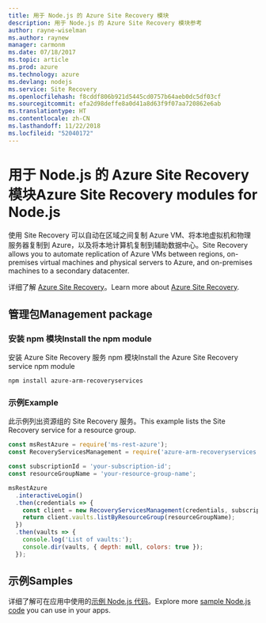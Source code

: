 ```yaml
---
title: 用于 Node.js 的 Azure Site Recovery 模块
description: 用于 Node.js 的 Azure Site Recovery 模块参考
author: rayne-wiselman
ms.author: raynew
manager: carmonm
ms.date: 07/18/2017
ms.topic: article
ms.prod: azure
ms.technology: azure
ms.devlang: nodejs
ms.service: Site Recovery
ms.openlocfilehash: f8cddf806b921d5445cd0757b64aeb0dc5df03cf
ms.sourcegitcommit: efa2d98deffe8a0d41a8d63f9f07aa720862e6ab
ms.translationtype: HT
ms.contentlocale: zh-CN
ms.lasthandoff: 11/22/2018
ms.locfileid: "52040172"
---
```

# <a name="azure-site-recovery-modules-for-nodejs"></a><span data-ttu-id="9a278-103">用于 Node.js 的 Azure Site Recovery 模块</span><span class="sxs-lookup"><span data-stu-id="9a278-103">Azure Site Recovery modules for Node.js</span></span>

<span data-ttu-id="9a278-104">使用 Site Recovery 可以自动在区域之间复制 Azure VM、将本地虚拟机和物理服务器复制到 Azure，以及将本地计算机复制到辅助数据中心。</span><span class="sxs-lookup"><span data-stu-id="9a278-104">Site Recovery allows you to automate replication of Azure VMs between regions, on-premises virtual machines and physical servers to Azure, and on-premises machines to a secondary datacenter.</span></span>

<span data-ttu-id="9a278-105">详细了解 [Azure Site Recovery](https://docs.microsoft.com/azure/site-recovery/site-recovery-overview)。</span><span class="sxs-lookup"><span data-stu-id="9a278-105">Learn more about [Azure Site Recovery](https://docs.microsoft.com/azure/site-recovery/site-recovery-overview).</span></span>

## <a name="management-package"></a><span data-ttu-id="9a278-106">管理包</span><span class="sxs-lookup"><span data-stu-id="9a278-106">Management package</span></span>

### <a name="install-the-npm-module"></a><span data-ttu-id="9a278-107">安装 npm 模块</span><span class="sxs-lookup"><span data-stu-id="9a278-107">Install the npm module</span></span>

<span data-ttu-id="9a278-108">安装 Azure Site Recovery 服务 npm 模块</span><span class="sxs-lookup"><span data-stu-id="9a278-108">Install the Azure Site Recovery service npm module</span></span>

```bash
npm install azure-arm-recoveryservices
```

### <a name="example"></a><span data-ttu-id="9a278-109">示例</span><span class="sxs-lookup"><span data-stu-id="9a278-109">Example</span></span>

<span data-ttu-id="9a278-110">此示例列出资源组的 Site Recovery 服务。</span><span class="sxs-lookup"><span data-stu-id="9a278-110">This example lists the Site Recovery service for a resource group.</span></span>

```javascript
const msRestAzure = require('ms-rest-azure');
const RecoveryServicesManagement = require('azure-arm-recoveryservices');

const subscriptionId = 'your-subscription-id';
const resourceGroupName = 'your-resource-group-name';

msRestAzure
  .interactiveLogin()
  .then(credentials => {
    const client = new RecoveryServicesManagement(credentials, subscriptionId);
    return client.vaults.listByResourceGroup(resourceGroupName);
  })
  .then(vaults => {
    console.log('List of vaults:');
    console.dir(vaults, { depth: null, colors: true });
  });
```

## <a name="samples"></a><span data-ttu-id="9a278-111">示例</span><span class="sxs-lookup"><span data-stu-id="9a278-111">Samples</span></span>

<span data-ttu-id="9a278-112">详细了解可在应用中使用的[示例 Node.js 代码](https://azure.microsoft.com/resources/samples/?platform=nodejs)。</span><span class="sxs-lookup"><span data-stu-id="9a278-112">Explore more [sample Node.js code](https://azure.microsoft.com/resources/samples/?platform=nodejs) you can use in your apps.</span></span>
